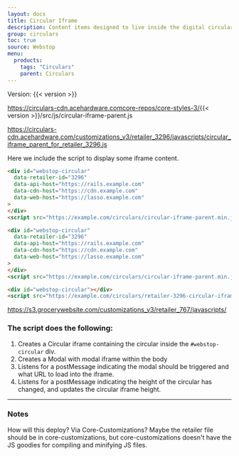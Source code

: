 ```yaml
---
layout: docs
title: Circular Iframe
description: Content items designed to live inside the digital circular.
group: circulars
toc: true
source: Webstop
menu: 
  products:
    tags: "Circulars"
    parent: Circulars
---
```


<p>Version: {{< version >}}</p>

https://circulars-cdn.acehardware.comcore-repos/core-styles-3/{{< version >}}/src/js/circular-iframe-parent.js

https://circulars-cdn.acehardware.com/customizations_v3/retailer_3296/javascripts/circular_iframe_parent_for_retailer_3296.js

Here we include the script to display some iframe content.

```html
<div id="webstop-circular" 
  data-retailer-id="3296" 
  data-api-host="https://rails.example.com" 
  data-cdn-host="https://cdn.example.com"
  data-web-host="https://lasso.example.com"
>
</div>
<script src="https://example.com/circulars/circular-iframe-parent.min.js" crossorigin="anonymous"></script>
```

```html
<div id="webstop-circular" 
  data-retailer-id="3296" 
  data-api-host="https://rails.example.com" 
  data-cdn-host="https://cdn.example.com"
  data-web-host="https://lasso.example.com"
>
</div>
<script src="https://example.com/circulars/circular-iframe-parent.min.js" crossorigin="anonymous"></script>
```

```html
<div id="webstop-circular"></div>
<script src="https://example.com/circulars/retailer-3296-circular-iframe-parent.min.js" crossorigin="anonymous"></script>
```
https://s3.grocerywebsite.com/customizations_v3/retailer_767/javascripts/

### The script does the following:

1. Creates a Circular iframe containing the circular inside the `#webstop-circular` div.
2. Creates a Modal with modal iframe within the body
3. Listens for a postMessage indicating the modal should be triggered and what URL to load into the iframe.
4. Listens for a postMessage indicating the height of the circular has changed, and updates the circular iframe height.

<div id="webstop-circular" 
  data-retailer-id="3296" 
  data-api-host="https://ace.core11.rails.webstophq.com" 
  data-cdn-host="https://circulars-cdn.acehardware.com"
  data-web-host="https://3296.core11.lasso5.webstophq.com"
>
</div>
<script src="/js/circular-iframe-parent.js" crossorigin="anonymous"></script>


---

### Notes

How will this deploy? Via Core-Customizations? Maybe the retailer file should be in core-customizations, but core-customizations doesn't have the JS goodies for compiling and minifying JS files.
